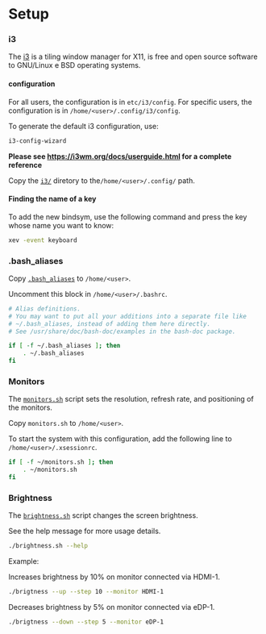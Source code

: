 # Setup

### i3

The [i3](https://i3wm.org/) is a tiling window manager for X11, is free and open source software to GNU/Linux e BSD operating systems.

#### configuration

For all users, the configuration is in `etc/i3/config`. For specific users, the configuration is in `/home/<user>/.config/i3/config`.

To generate the default i3 configuration, use:

```bash
i3-config-wizard
```

**Please see https://i3wm.org/docs/userguide.html for a complete reference**

Copy the [`i3/`](./i3) diretory to the`/home/<user>/.config/` path.

#### Finding the name of a key

To add the new bindsym, use the following command and press the key whose name you want to know:

```bash
xev -event keyboard
```

### .bash_aliases

Copy [`.bash_aliases`](./.bash_aliases) to `/home/<user>`.

Uncomment this block in `/home/<user>/.bashrc`.

```bash
# Alias definitions.
# You may want to put all your additions into a separate file like
# ~/.bash_aliases, instead of adding them here directly.
# See /usr/share/doc/bash-doc/examples in the bash-doc package.

if [ -f ~/.bash_aliases ]; then
    . ~/.bash_aliases
fi
```

### Monitors

The [`monitors.sh`](./monitors.sh) script sets the resolution, refresh rate, and positioning of the monitors.

Copy `monitors.sh` to `/home/<user>`.

To start the system with this configuration, add the following line to `/home/<user>/.xsessionrc`.

```bash
if [ -f ~/monitors.sh ]; then
    . ~/monitors.sh
fi
```

### Brightness

The [`brightness.sh`](./brightness.sh) script changes the screen brightness.

See the help message for more usage details.

```bash
./brightness.sh --help
```

Example:

Increases brightness by 10% on monitor connected via HDMI-1.

```bash
./brigtness --up --step 10 --monitor HDMI-1
```

Decreases brightness by 5% on monitor connected via eDP-1.

```bash
./brigtness --down --step 5 --monitor eDP-1
```

